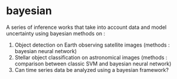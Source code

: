# bayesian

A series of inference works that take into account data and model uncertainty using bayesian methods on :

 1. Object detection on Earth observing satellite images (methods : bayesian neural network)
 2. Stellar object classification on astronomical images (methods : comparison between classic SVM and bayesian neural network)
 3. Can time series data be analyzed using a bayesian framework?
